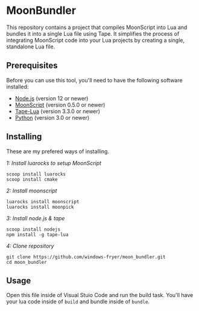 # MoonBundler
This repository contains a project that compiles MoonScript into Lua and bundles it into a single Lua file using Tape. It simplifies the process of integrating MoonScript code into your Lua projects by creating a single, standalone Lua file.

## Prerequisites
Before you can use this tool, you'll need to have the following software installed:
- [Node.js](https://nodejs.org/en/download/) (version 12 or newer)
- [MoonScript](https://moonscript.org/#installation) (version 0.5.0 or newer)
- [Tape-Lua](https://github.com/ggcrunchy/tape-lua) (version 3.3.0 or newer)
- [Python](https://www.python.org/downloads/) (version 3.0 or newer)

## Installing
These are my prefered ways of installing.

*1: Install luarocks to setup MoonScript*
```
scoop install luarocks
scoop install cmake
```

*2: Install moonscript*
```
luarocks install moonscript
luarocks install moonpick
```

*3: Install node.js & tape*
```
scoop install nodejs
npm install -g tape-lua
```

*4: Clone repository*
```
git clone https://github.com/windows-fryer/moon_bundler.git
cd moon_bundler
```

## Usage
Open this file inside of Visual Stuio Code and run the build task. You'll have your lua code inside of `build` and bundle inside of `bundle`.
